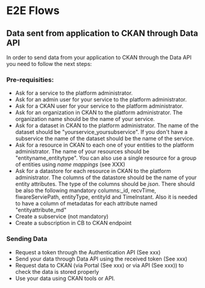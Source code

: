 # E2E Flows

## Data sent from application to CKAN through Data API 
In order to send data from your application to CKAN through the Data API you need to follow the next steps:

### Pre-requisities:
- Ask for a service to the platform administrator.
- Ask for an admin user for your service to the platform administrator.
- Ask for a CKAN user for your service to the platform administrator.
- Ask for an organization in CKAN to the platform administrator. The organization name should be the name of your service.
- Ask for a dataset in CKAN to the platform administrator. The name of the dataset should be "yourservice_yoursubservice". If you don't have a subservice the name of the dataset should be the name of the service.
- Ask for a resource in CKAN to each one of your entities to the platform administrator. The name of your resources should be "entityname_entitytype". 
You can also use a single resource for a group of entities using *name mappings* (see XXX)
- Ask for a datastore for each resource in CKAN to the platform administrator. The columns of the datastore should be the name of your entity attributes. The type of the columns should be *json*. There should be also the following mandatory columns:_id, recvTime, fiwareServiePath, entityType, entityId and TimeInstant. Also it is needed to have a column of metadatas for each attribute named "entityattribute_md"
- Create a subservice (not mandatory)
- Create a subscription in CB to CKAN endpoint

### Sending Data
- Request a token through the Authentication API (See xxx)
- Send your data through Data API using the received token (See xxx)
- Request data to CKAN (via Portal (See xxx) or via API (See xxx)) to check the data is stored properly
- Use your data using CKAN tools or API.